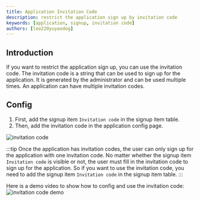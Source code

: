 ```yaml
---
title: Application Invitation Code
description: restrict the application sign up by invitation code
keywords: [application, signup, invitation code]
authors: [leo220yuyaodog]
---
```


## Introduction

If you want to restrict the application sign up, you can use the invitation code. The invitation code is a string that 
can be used to sign up for the application. It is generated by the administrator and can be used multiple times. An application
can have multiple invitation codes.

## Config

1. First, add the signup item `Invitation code` in the signup item table.
2. Then, add the invitation code in the application config page.

![invitation code](/img/application/invitation-code/invitation_code_config.png)

:::tip
Once the application has invitation codes, the user can only sign up for the application with one invitation code. No
matter whether the signup item `Invitation code` is visible or not, the user must fill in the invitation code to sign up for the application.
So if you want to use the invitation code, you need to add the signup item `Invitation code` in the signup item table.
:::

Here is a demo video to show how to config and use the invitation code:
![invitation code demo](/img/application/invitation-code/invitation_demo.gif)

